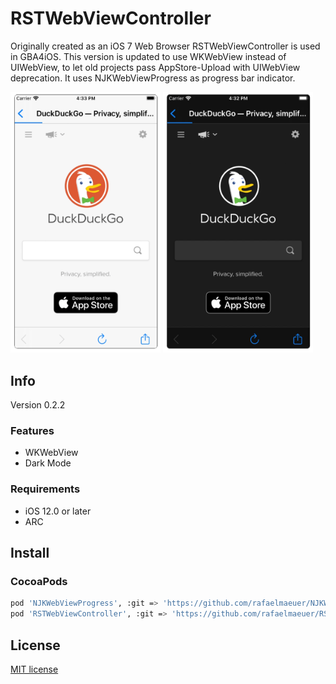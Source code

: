 # RSTWebViewController

Originally created as an iOS 7 Web Browser RSTWebViewController is used in GBA4iOS. This version is updated to use WKWebView instead of UIWebView, to let old projects pass AppStore-Upload with UIWebView deprecation. It uses NJKWebViewProgress as progress bar indicator.

<img src="./Example/Screenshot/RSTWebViewLight.png" alt="iOS ScreenShot 1" width="240px" style="width: 240px;" />
<img src="./Example/Screenshot/RSTWebViewDark.png" alt="iOS ScreenShot 1" width="240px" style="width: 240px;" />

## Info

Version 0.2.2

### Features

- WKWebView
- Dark Mode

### Requirements

- iOS 12.0 or later
- ARC

## Install

### CocoaPods

```sh
pod 'NJKWebViewProgress', :git => 'https://github.com/rafaelmaeuer/NJKWebViewProgress.git'
pod 'RSTWebViewController', :git => 'https://github.com/rafaelmaeuer/RSTWebViewController-Legacy.git'
```

## License

[MIT]: http://www.opensource.org/licenses/mit-license.php
[MIT license][MIT]